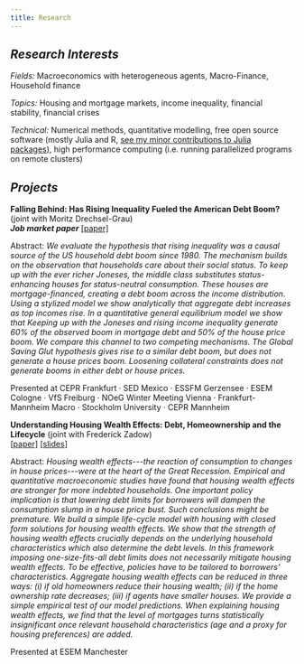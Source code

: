 ```yaml
---
title: Research
---
```


## _Research Interests_

_Fields:_ Macroeconomics with heterogeneous agents, Macro-Finance, Household finance

_Topics:_ Housing and mortgage markets, income inequality, financial stability, financial crises

_Technical:_ Numerical methods, quantitative modelling, free open source software (mostly Julia and R, [see my minor contributions to Julia packages](https://github.com/search?q=is%3Apr+author%3Agreimel+type%3Apr&type=Issues)), high performance computing (i.e. running parallelized programs on remote clusters)

## _Projects_

**Falling Behind: Has Rising Inequality Fueled the American Debt Boom?** (joint with Moritz Drechsel-Grau)  
**_Job market paper_** [[paper]](https://gitlab.com/drechsel-grau-greimel/public/builds/artifacts/master/raw/falling-behind/paper/falling-behind-paper.pdf?job=compile_pdf_slides)

Abstract:
_We evaluate the hypothesis that rising inequality was a causal source of the US
household debt boom since 1980. The mechanism builds on the observation that
households care about their social status. To keep up with the ever richer Joneses,
the middle class substitutes status-enhancing houses for status-neutral consumption.
These houses are mortgage-financed, creating a debt boom across the income distribution.
Using a stylized model we show analytically that aggregate debt increases as
top incomes rise. In a quantitative general equilibrium model we show that Keeping
up with the Joneses and rising income inequality generate 60% of the observed boom
in mortgage debt and 50% of the house price boom. We compare this channel to two
competing mechanisms. The Global Saving Glut hypothesis gives rise to a similar debt
boom, but does not generate a house prices boom. Loosening collateral constraints
does not generate booms in either debt or house prices._

Presented at CEPR Frankfurt · SED Mexico · ESSFM Gerzensee · ESEM Cologne · VfS Freiburg · NOeG Winter Meeting Vienna · Frankfurt-Mannheim Macro · Stockholm University · CEPR Mannheim

**Understanding Housing Wealth Effects: Debt, Homeownership and the Lifecycle** (joint with Frederick Zadow)  
[[paper]](https://gitlab.com/greimel-zadow/public/builds/artifacts/master/raw/housing-wealth-effects/paper/paper.pdf?job=compile_pdfs)
[[slides]](https://gitlab.com/greimel-zadow/public/builds/artifacts/master/raw/housing-wealth-effects/slides/slides.pdf?job=compile_pdfs)

Abstract:
_Housing wealth effects---the reaction of consumption to changes in house prices---were at the heart of the Great Recession. Empirical and quantitative macroeconomic studies have found that housing wealth effects are stronger for more indebted households. One important policy implication is that lowering debt limits for borrowers will dampen the consumption slump in a house price bust. Such conclusions might be premature. We build a simple life-cycle model with housing with closed form solutions for housing wealth effects. We show that the strength of housing wealth effects crucially depends on the underlying household characteristics which also determine the debt levels. In this framework imposing one-size-fits-all debt limits does not necessarily mitigate housing wealth effects. To be effective, policies have to be tailored to borrowers' characteristics. Aggregate housing wealth effects can be reduced in three ways: (i) if old homeowners reduce their housing wealth; (ii) if the home ownership rate decreases; (iii) if agents have smaller houses. We provide a simple empirical test of our model predictions. When explaining housing wealth effects, we find that the level of mortgages turns statistically insignificant once relevant household characteristics (age and a proxy for housing preferences) are added._

Presented at ESEM Manchester